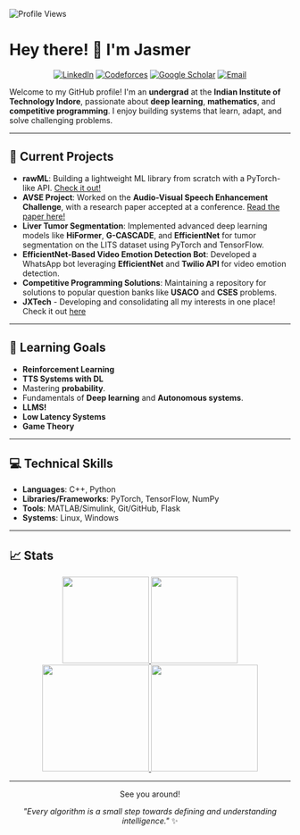 ![Profile Views](https://komarev.com/ghpvc/?username=TheAlphaJas&color=blue)
# Hey there! 👋 I'm Jasmer

<p align="center">
  <a href="https://www.linkedin.com/in/jasmer-singh-sanjotra-a05b95250/"><img src="https://img.shields.io/badge/LinkedIn-0A66C2?style=for-the-badge&logo=linkedin&logoColor=white" alt="LinkedIn"></a>
  <a href="https://codeforces.com/profile/von_Braun"><img src="https://img.shields.io/badge/Codeforces-1F8ACB?style=for-the-badge&logo=codeforces&logoColor=white" alt="Codeforces"></a>
  <a href="https://scholar.google.com/citations?user=NUCuUbIAAAAJ&hl=en"><img src="https://img.shields.io/badge/Google_Scholar-4285F4?style=for-the-badge&logo=google-scholar&logoColor=white" alt="Google Scholar"></a>
  <a href="mailto:jasmer.sanjotra@proton.me"><img src="https://img.shields.io/badge/Email-8B89CC?style=for-the-badge&logo=protonmail&logoColor=white" alt="Email"></a>
</p>

Welcome to my GitHub profile! I'm an **undergrad** at the **Indian Institute of Technology Indore**, passionate about **deep learning**, **mathematics**, and **competitive programming**. I enjoy building systems that learn, adapt, and solve challenging problems.

---

## 🔭 Current Projects
- **rawML**: Building a lightweight ML library from scratch with a PyTorch-like API. [Check it out!](https://github.com/TheAlphaJas/rawML-Python)
- **AVSE Project**: Worked on the **Audio-Visual Speech Enhancement Challenge**, with a research paper accepted at a conference. [Read the paper here!](https://www.isca-archive.org/avsec_2024/jain24_avsec.html)
- **Liver Tumor Segmentation**: Implemented advanced deep learning models like **HiFormer**, **G-CASCADE**, and **EfficientNet** for tumor segmentation on the LITS dataset using PyTorch and TensorFlow.
- **EfficientNet-Based Video Emotion Detection Bot**: Developed a WhatsApp bot leveraging **EfficientNet** and **Twilio API** for video emotion detection.
- **Competitive Programming Solutions**: Maintaining a repository for solutions to popular question banks like **USACO** and **CSES** problems.
- **JXTech** - Developing and consolidating all my interests in one place! Check it out [here](https://jxtech-s.github.io/)

---

## 🌱 Learning Goals
- **Reinforcement Learning**
- **TTS Systems with DL**
- Mastering **probability**.
- Fundamentals of **Deep learning** and **Autonomous systems**.
- **LLMS!**
- **Low Latency Systems**
- **Game Theory**

---

## 💻 Technical Skills
- **Languages**: C++, Python
- **Libraries/Frameworks**: PyTorch, TensorFlow, NumPy
- **Tools**: MATLAB/Simulink, Git/GitHub, Flask
- **Systems**: Linux, Windows

---

## 📈 Stats
<div align="center">
  <a href="https://github.com/TheAlphaJas">
   <img height="155em" src="http://github-profile-summary-cards.vercel.app/api/cards/profile-details?username=TheAlphaJas&theme=algolia"/>
   <img height="155em" src="http://github-profile-summary-cards.vercel.app/api/cards/most-commit-language?username=TheAlphaJas&theme=algolia" />
   <img height="191em" src="https://github-readme-stats.vercel.app/api?username=TheAlphaJas&hide_border=true&show=reviews,prs_merged,prs_merged_percentage&theme=algolia" />
   <img height="191em" src="https://github-readme-streak-stats.herokuapp.com/?user=TheAlphaJas&theme=algolia&hide_border=true&stroke=0000"  />
</a>
<br>

---

See you around!

_"Every algorithm is a small step towards defining and understanding intelligence."_ ✨
